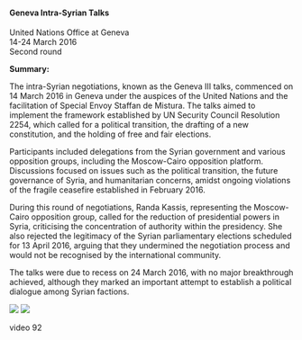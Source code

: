 <h4>Geneva Intra-Syrian Talks</h4>

United Nations Office at Geneva  
14-24 March 2016  
Second round

<b>Summary:</b>	

The intra-Syrian negotiations, known as the Geneva III talks, commenced on 14 March 2016 in Geneva under the auspices of the United Nations and the facilitation of Special Envoy Staffan de Mistura. The talks aimed to implement the framework established by UN Security Council Resolution 2254, which called for a political transition, the drafting of a new constitution, and the holding of free and fair elections.

Participants included delegations from the Syrian government and various opposition groups, including the Moscow-Cairo opposition platform. Discussions focused on issues such as the political transition, the future governance of Syria, and humanitarian concerns, amidst ongoing violations of the fragile ceasefire established in February 2016.

During this round of negotiations, Randa Kassis, representing the Moscow-Cairo opposition group, called for the reduction of presidential powers in Syria, criticising the concentration of authority within the presidency. She also rejected the legitimacy of the Syrian parliamentary elections scheduled for 13 April 2016, arguing that they undermined the negotiation process and would not be recognised by the international community.

The talks were due to recess on 24 March 2016, with no major breakthrough achieved, although they marked an important attempt to establish a political dialogue among Syrian factions.

![](90.jpeg)
![](91.jpeg)

video 92
<p></p>

